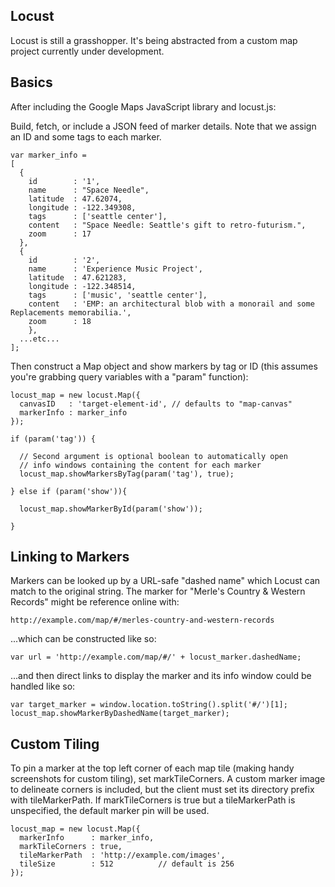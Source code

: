 Locust
------

Locust is still a grasshopper.  It's being abstracted from a custom map project currently under development.

Basics
------

After including the Google Maps JavaScript library and locust.js:

Build, fetch, or include a JSON feed of marker details.  Note that we assign an ID and some tags to each marker.

    var marker_info = 
    [
      {
        id        : '1',
        name      : "Space Needle",
        latitude  : 47.62074,
        longitude : -122.349308,
        tags      : ['seattle center'],
        content   : "Space Needle: Seattle's gift to retro-futurism.",
        zoom      : 17
      },
      {
        id        : '2',
        name      : 'Experience Music Project',
        latitude  : 47.621283,
        longitude : -122.348514,
        tags      : ['music', 'seattle center'],
        content   : 'EMP: an architectural blob with a monorail and some Replacements memorabilia.',
        zoom      : 18
        },
      ...etc...
    ];

Then construct a Map object and show markers by tag or ID (this assumes you're grabbing query variables with a "param" function):

    locust_map = new locust.Map({
      canvasID   : 'target-element-id', // defaults to "map-canvas"
      markerInfo : marker_info
    });

    if (param('tag')) {

      // Second argument is optional boolean to automatically open 
      // info windows containing the content for each marker
      locust_map.showMarkersByTag(param('tag'), true); 

    } else if (param('show')){

      locust_map.showMarkerById(param('show'));

    }


Linking to Markers
------------------
Markers can be looked up by a URL-safe "dashed name" which Locust can match to the original string.  The marker for "Merle's Country & Western Records" might be reference online with:

    http://example.com/map/#/merles-country-and-western-records

...which can be constructed like so:

    var url = 'http://example.com/map/#/' + locust_marker.dashedName;

...and then direct links to display the marker and its info window could be handled like so:

    var target_marker = window.location.toString().split('#/')[1];
    locust_map.showMarkerByDashedName(target_marker);

Custom Tiling
-------------

To pin a marker at the top left corner of each map tile (making handy screenshots for custom tiling), set markTileCorners. A custom marker image to delineate corners is included, but the client must set its directory prefix with tileMarkerPath.  If markTileCorners is true but a tileMarkerPath is unspecified, the default marker pin will be used.

    locust_map = new locust.Map({
      markerInfo      : marker_info,
      markTileCorners : true,
      tileMarkerPath  : 'http://example.com/images',
      tileSize        : 512          // default is 256
    });
